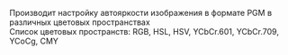 Производит настройку автояркости изображения в формате PGM в различных цветовых пространствах \
Список цветовых пространств: RGB, HSL, HSV, YCbCr.601, YCbCr.709, YCoCg, CMY

